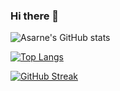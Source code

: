 ### Hi there 👋

![Asarne's GitHub stats](https://github-readme-stats.vercel.app/api?username=asarne&show_icons=true&theme=codeSTACKr)

[![Top Langs](https://github-readme-stats.vercel.app/api/top-langs/?username=asarne&langs_count=8&theme=codeSTACKr)](https://github.com/asarne)

[![GitHub Streak](https://github-readme-streak-stats.herokuapp.com?user=asarne&theme=codeSTACKr&hide_border=true)](https://github.com/asarne)

<!--
**Asarne/Asarne** is a ✨ _special_ ✨ repository because its `README.md` (this file) appears on your GitHub profile.

Here are some ideas to get you started:

- 🔭 I’m currently working on ...
- 🌱 I’m currently learning ...
- 👯 I’m looking to collaborate on ...
- 🤔 I’m looking for help with ...
- 💬 Ask me about ...
- 📫 How to reach me: ...
- 😄 Pronouns: ...
- ⚡ Fun fact: ...
-->
